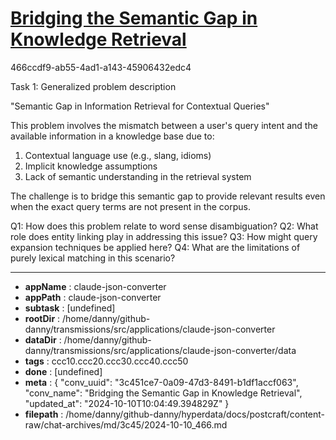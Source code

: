 # [Bridging the Semantic Gap in Knowledge Retrieval](https://claude.ai/chat/3c451ce7-0a09-47d3-8491-b1df1accf063)

466ccdf9-ab55-4ad1-a143-45906432edc4

 Task 1: Generalized problem description

"Semantic Gap in Information Retrieval for Contextual Queries"

This problem involves the mismatch between a user's query intent and the available information in a knowledge base due to:

1. Contextual language use (e.g., slang, idioms)
2. Implicit knowledge assumptions
3. Lack of semantic understanding in the retrieval system

The challenge is to bridge this semantic gap to provide relevant results even when the exact query terms are not present in the corpus.

Q1: How does this problem relate to word sense disambiguation?
Q2: What role does entity linking play in addressing this issue?
Q3: How might query expansion techniques be applied here?
Q4: What are the limitations of purely lexical matching in this scenario?

---

* **appName** : claude-json-converter
* **appPath** : claude-json-converter
* **subtask** : [undefined]
* **rootDir** : /home/danny/github-danny/transmissions/src/applications/claude-json-converter
* **dataDir** : /home/danny/github-danny/transmissions/src/applications/claude-json-converter/data
* **tags** : ccc10.ccc20.ccc30.ccc40.ccc50
* **done** : [undefined]
* **meta** : {
  "conv_uuid": "3c451ce7-0a09-47d3-8491-b1df1accf063",
  "conv_name": "Bridging the Semantic Gap in Knowledge Retrieval",
  "updated_at": "2024-10-10T10:04:49.394829Z"
}
* **filepath** : /home/danny/github-danny/hyperdata/docs/postcraft/content-raw/chat-archives/md/3c45/2024-10-10_466.md